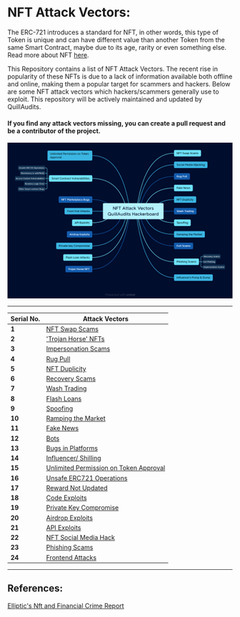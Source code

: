 # NFT Attack Vectors:

The ERC-721 introduces a standard for NFT, in other words, this type of Token is unique and can have different value than another Token from the same Smart Contract, maybe due to its age, rarity or even something else. Read more about NFT [here](https://ethereum.org/en/nft/).

This Repository contains a list of NFT Attack Vectors. The recent rise in popularity of these NFTs is due to a lack of information available both offline and online, making them a popular target for scammers and hackers. Below are some NFT attack vectors which hackers/scammers generally use to exploit. This repository will be actively maintained and updated by QuillAudits.

#### If you find any attack vectors missing, you can create a pull request and be a contributor of the project. 

![](/data/1.png)

---
Serial No. | Attack Vectors
--- | ---
**1** | [NFT Swap Scams](data/1.md)
**2** | ['Trojan Horse' NFTs](data/2.md)
**3** | [Impersonation Scams](data/3.md)
**4** | [Rug Pull](data/4.md)
**5** | [NFT Duplicity](data/5.md)
**6** | [Recovery Scams](data/6.md)
**7** | [Wash Trading](data/7.md)
**8** | [Flash Loans](data/8.md)
**9** | [Spoofing](data/9.md)
**10** | [Ramping the Market](data/10.md)
**11** | [Fake News](data/11.md)
**12** | [Bots](data/12.md)
**13** | [Bugs in Platforms](data/13.md)
**14** | [Influencer/ Shilling](data/14.md)
**15** | [Unlimited Permission on Token Approval](data/15.md)
**16** | [Unsafe ERC721 Operations](data/16.md)
**17** | [Reward Not Updated](data/17.md)
**18** | [Code Exploits](data/18.md)
**19** | [Private Key Compromise](data/19.md)
**20** | [Airdrop Exploits](data/20.md)
**21** | [API Exploits](data/21.md)
**22** | [NFT Social Media Hack](data/22.md)
**23** | [Phishing Scams](data/23.md)
**24** | [Frontend Attacks](data/24.md)

-----

## References:
[Elliptic's Nft and Financial Crime Report](https://www.elliptic.co/hubfs/NFT%20Report%202022.pdf)

